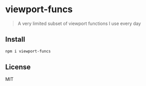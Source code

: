 # viewport-funcs

> A very limited subset of viewport functions I use every day

## Install

```bash
npm i viewport-funcs
```

## License

MIT

